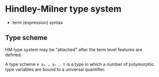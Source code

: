 # Hindley-Milner type system


- term (expression) syntax



## Type scheme

HM type system may be "attached" after the term level features are defined.

A type scheme `∀ a₁ … aₙ . t` is a type in which a number of polymorphic type variables are bound to a universal quantifier.
